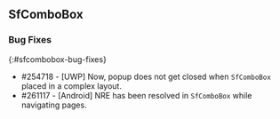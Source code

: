 ## SfComboBox

### Bug Fixes
{:#sfcombobox-bug-fixes}

* \#254718 - [UWP] Now, popup does not get closed when `SfComboBox` placed in a complex layout.
* \#261117 - [Android] NRE has been resolved in `SfComboBox` while navigating pages.